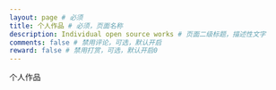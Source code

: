 ```yaml
---
layout: page # 必须
title: 个人作品 # 必须，页面名称
description: Individual open source works # 页面二级标题，描述性文字
comments: false # 禁用评论，可选，默认开启
reward: false # 禁用打赏，可选，默认开启0
---
```


个人作品
